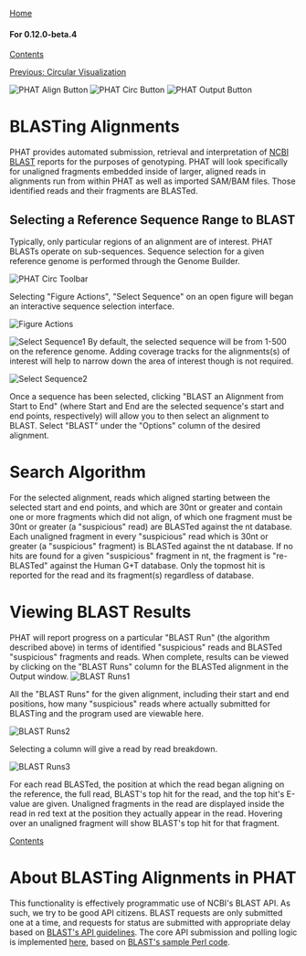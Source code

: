 [Home](https://chgibb.github.io/PHATDocs/)

#### For 0.12.0-beta.4
[Contents](https://chgibb.github.io/PHATDocs/docs/releases/0.12.0-beta.4/home)

[Previous: Circular Visualization](https://chgibb.github.io/PHATDocs/docs/releases/0.12.0-beta.4/circularVisualization)

![PHAT Align Button](https://chgibb.github.io//PHATDocs/docs/releases/0.12.0-beta.4/AlignButton.png)
![PHAT Circ Button](https://chgibb.github.io//PHATDocs/docs/releases/0.12.0-beta.4/CircButton.png)
![PHAT Output Button](https://chgibb.github.io//PHATDocs/docs/releases/0.12.0-beta.4/OutputButton.png)

# BLASTing Alignments
PHAT provides automated submission, retrieval and interpretation of [NCBI](https://www.ncbi.nlm.nih.gov/) [BLAST](https://blast.ncbi.nlm.nih.gov/Blast.cgi) reports for the purposes of genotyping. PHAT will look specifically for unaligned fragments embedded inside of larger, aligned reads in alignments run from within PHAT as well as imported SAM/BAM files. Those identified reads and their fragments are BLASTed.

## Selecting a Reference Sequence Range to BLAST
Typically, only particular regions of an alignment are of interest. PHAT BLASTs operate on sub-sequences. Sequence selection for a given reference genome is performed through the Genome Builder.

![PHAT Circ Toolbar](https://chgibb.github.io/PHATDocs/docs/releases/0.12.0-beta.4/CircToolbar2.png)

Selecting "Figure Actions", "Select Sequence" on an open figure will began an interactive sequence selection interface.

![Figure Actions](https://chgibb.github.io/PHATDocs/docs/releases/0.12.0-beta.4/figureActions1.png)


![Select Sequence1](https://chgibb.github.io/PHATDocs/docs/releases/0.12.0-beta.4/selectSequence1.png)
By default, the selected sequence will be from 1-500 on the reference genome. Adding coverage tracks for the alignments(s) of interest will help to narrow down the area of interest though is not required.

![Select Sequence2](https://chgibb.github.io/PHATDocs/docs/releases/0.12.0-beta.4/selectSequence2.png)

Once a sequence has been selected, clicking "BLAST an Alignment from Start to End" (where Start and End are the selected sequence's start and end points, respectively) will allow you to then select an alignment to BLAST. Select "BLAST" under the "Options" column of the desired alignment.

# Search Algorithm
For the selected alignment, reads which aligned starting between the selected start and end points, and which are 30nt or greater and contain one or more fragments which did not align, of which one fragment must be 30nt or greater (a "suspicious" read) are BLASTed against the nt database. Each unaligned fragment in every "suspicious" read which is 30nt or greater (a "suspicious" fragment) is BLASTed against the nt database. If no hits are found for a given "suspicious" fragment in nt, the fragment is "re-BLASTed" against the Human G+T database. Only the topmost hit is reported for the read and its fragment(s) regardless of database.

# Viewing BLAST Results
PHAT will report progress on a particular "BLAST Run" (the algorithm described above) in terms of identified "suspicious" reads and BLASTed "suspicious" fragments and reads. When complete, results can be viewed by clicking on the "BLAST Runs" column for the BLASTed alignment in the Output window.
![BLAST Runs1](https://chgibb.github.io/PHATDocs/docs/releases/0.12.0-beta.4/alignBLASTRuns1.png)

All the "BLAST Runs" for the given alignment, including their start and end positions, how many "suspicious" reads where actually submitted for BLASTing and the program used are viewable here.

![BLAST Runs2](https://chgibb.github.io/PHATDocs/docs/releases/0.12.0-beta.4/alignBLASTRuns2.png)

Selecting a column will give a read by read breakdown.

![BLAST Runs3](https://chgibb.github.io/PHATDocs/docs/releases/0.12.0-beta.4/alignBLASTRuns3.png)

For each read BLASTed, the position at which the read began aligning on the reference, the full read, BLAST's top hit for the read, and the top hit's E-value are given. Unaligned fragments in the read are displayed inside the read in red text at the position they actually appear in the read. Hovering over an unaligned fragment will show BLAST's top hit for that fragment.

[Contents](https://chgibb.github.io/PHATDocs/docs/releases/0.12.0-beta.4/home)

# About BLASTing Alignments in PHAT
This functionality is effectively programmatic use of NCBI's BLAST API. As such, we try to be good API citizens. BLAST requests are only submitted one at a time, and requests for status are submitted with appropriate delay based on [BLAST's API guidelines](https://blast.ncbi.nlm.nih.gov/Blast.cgi?CMD=Web&PAGE_TYPE=BlastDocs&DOC_TYPE=DeveloperInfo). The core API submission and polling logic is implemented [here](https://github.com/chgibb/PHAT/blob/0.12.0-beta.4/src/BLASTSegmentProcess.ts), based on [BLAST's sample Perl code](https://blast.ncbi.nlm.nih.gov/docs/web_blast.pl).